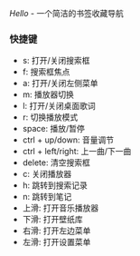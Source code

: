 *Hello* - 一个简洁的书签收藏导航

### 快捷键
- s: 打开/关闭搜索框
- f: 搜索框焦点
- a: 打开/关闭左侧菜单
- m: 播放器切换
- l: 打开/关闭桌面歌词
- r: 切换播放模式
- space: 播放/暂停
- ctrl + up/down: 音量调节
- ctrl + left/right: 上一曲/下一曲
- delete: 清空搜索框
- c: 关闭播放器
- h: 跳转到搜索记录
- n: 跳转到笔记
- 上滑: 打开音乐播放器
- 下滑: 打开壁纸库
- 右滑: 打开左边菜单
- 左滑: 打开设置菜单